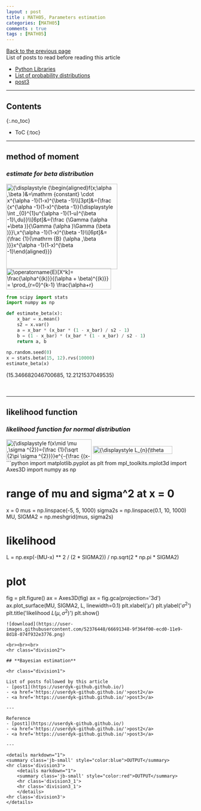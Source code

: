 ```yaml
---
layout : post
title : MATH05, Parameters estimation
categories: [MATH05]
comments : true
tags : [MATH05]
---
```

[Back to the previous page](https://userdyk-github.github.io/Study.html) <br>
List of posts to read before reading this article
- <a href='https://userdyk-github.github.io/pl03/PL03-Libraries.html' target="_blank">Python Libraries</a>
- <a href='https://en.wikipedia.org/wiki/List_of_probability_distributions' target="_blank">List of probability distributions</a>
- <a href='https://userdyk-github.github.io/'>post3</a>

---

## Contents
{:.no_toc}

* ToC
{:toc}

<hr class="division1">

## **method of moment**

### ***estimate for beta distribution***

<img src="https://wikimedia.org/api/rest_v1/media/math/render/svg/5fc18388353b219c482e8e35ca4aae808ab1be81" class="mwe-math-fallback-image-inline" aria-hidden="true" style="vertical-align: -14.049ex; margin-bottom: -0.289ex; width:38.853ex; height:29.843ex;" alt="{\displaystyle {\begin{aligned}f(x;\alpha ,\beta )&amp;=\mathrm {constant} \cdot x^{\alpha -1}(1-x)^{\beta -1}\\[3pt]&amp;={\frac {x^{\alpha -1}(1-x)^{\beta -1}}{\displaystyle \int _{0}^{1}u^{\alpha -1}(1-u)^{\beta -1}\,du}}\\[6pt]&amp;={\frac {\Gamma (\alpha +\beta )}{\Gamma (\alpha )\Gamma (\beta )}}\,x^{\alpha -1}(1-x)^{\beta -1}\\[6pt]&amp;={\frac {1}{\mathrm {B} (\alpha ,\beta )}}x^{\alpha -1}(1-x)^{\beta -1}\end{aligned}}}">
<img src="https://wikimedia.org/api/rest_v1/media/math/render/svg/e03c03f31b903a1bc73ea8b637e3134b110a85a2" class="mwe-math-fallback-image-inline" aria-hidden="true" style="vertical-align: -3.005ex; width:36.574ex; height:7.343ex;" alt="\operatorname{E}[X^k]= \frac{\alpha^{(k)}}{(\alpha + \beta)^{(k)}} = \prod_{r=0}^{k-1} \frac{\alpha+r}{\alpha+\beta+r}">

```python
from scipy import stats
import numpy as np

def estimate_beta(x):
    x_bar = x.mean()
    s2 = x.var()
    a = x_bar * (x_bar * (1 - x_bar) / s2 - 1)
    b = (1 - x_bar) * (x_bar * (1 - x_bar) / s2 - 1)
    return a, b
    
np.random.seed(0)
x = stats.beta(15, 12).rvs(10000)
estimate_beta(x)
```
<span class="jb-medium">(15.346682046700685, 12.2121537049535)</span>
<br><br><br>
<hr class="division2">

## **likelihood function**

### ***likelihood function for normal distribution***

<img src="https://wikimedia.org/api/rest_v1/media/math/render/svg/4abaca87a10ecfa77b5a205056523706fe6c9c3f" class="mwe-math-fallback-image-inline" aria-hidden="true" style="vertical-align: -2.838ex; width:29.801ex; height:7.176ex;" alt="{\displaystyle f(x\mid \mu ,\sigma ^{2})={\frac {1}{\sqrt {2\pi \sigma ^{2}}}}e^{-{\frac {(x-\mu )^{2}}{2\sigma ^{2}}}}}">
<img src="https://wikimedia.org/api/rest_v1/media/math/render/svg/fa485e7acf98b3a0ce236ce7293f63dd89f84b96" class="mwe-math-fallback-image-inline" aria-hidden="true" style="vertical-align: -0.838ex; width:27.746ex; height:2.843ex;" alt="{\displaystyle L_{n}(\theta )=L_{n}(\theta ;\mathbf {y} )=f_{n}(\mathbf {y} ;\theta )}">
```python
import matplotlib.pyplot as plt
from mpl_toolkits.mplot3d import Axes3D
import numpy as np

# range of mu and sigma^2 at x = 0
x = 0
mus = np.linspace(-5, 5, 1000)
sigma2s = np.linspace(0.1, 10, 1000)
MU, SIGMA2 = np.meshgrid(mus, sigma2s)

# likelihood
L = np.exp(-(MU-x) ** 2 / (2 * SIGMA2)) / np.sqrt(2 * np.pi * SIGMA2)

# plot
fig = plt.figure()
ax = Axes3D(fig)
ax = fig.gca(projection='3d')
ax.plot_surface(MU, SIGMA2, L, linewidth=0.1)
plt.xlabel('$\mu$')
plt.ylabel('$\sigma^2$')
plt.title('likelihood $L(\mu, \sigma^2)$')
plt.show()
```
![download](https://user-images.githubusercontent.com/52376448/66691348-9f364f00-ecd0-11e9-8d18-074f932e3776.png)

<br><br><br>
<hr class="division2">

## **Bayesian estimation**

<hr class="division1">

List of posts followed by this article
- [post1](https://userdyk-github.github.io/)
- <a href='https://userdyk-github.github.io/'>post2</a>
- <a href='https://userdyk-github.github.io/'>post3</a>

---

Reference
- [post1](https://userdyk-github.github.io/)
- <a href='https://userdyk-github.github.io/'>post2</a>
- <a href='https://userdyk-github.github.io/'>post3</a>

---

<details markdown="1">
<summary class='jb-small' style="color:blue">OUTPUT</summary>
<hr class='division3'>
    <details markdown="1">
    <summary class='jb-small' style="color:red">OUTPUT</summary>
    <hr class='division3_1'>
    <hr class='division3_1'>
    </details>
<hr class='division3'>
</details>

